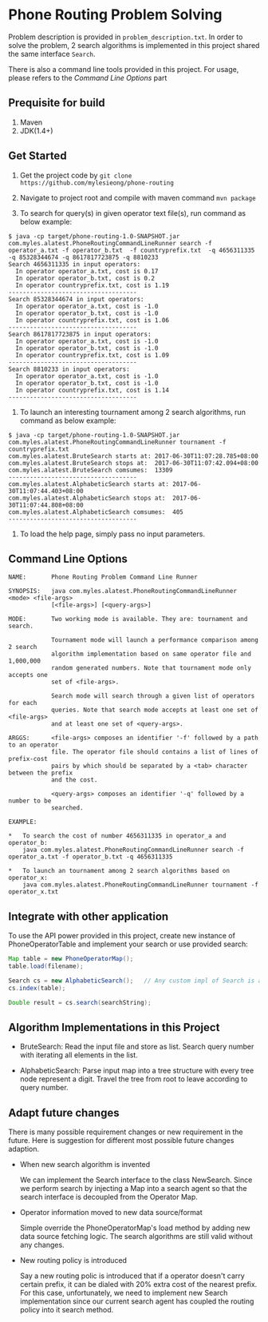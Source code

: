 # Phone Routing Problem Solving

Problem description is provided in `problem_description.txt`. In order to solve the problem, 2 search algorithms is implemented in this project shared the same interface `Search`. 

There is also a command line tools provided in this project. For usage, please refers to the *Command Line Options* part  

## Prequisite for build

1. Maven
1. JDK(1.4+)

## Get Started

1. Get the project code by `git clone https://github.com/mylesieong/phone-routing`

1. Navigate to project root and compile with maven command `mvn package`

1. To search for query(s) in given operator text file(s), run command as below example:

```
$ java -cp target/phone-routing-1.0-SNAPSHOT.jar com.myles.alatest.PhoneRoutingCommandLineRunner search -f operator_a.txt -f operator_b.txt  -f countryprefix.txt  -q 4656311335 -q 85328344674 -q 8617817723875 -q 8810233
Search 4656311335 in input operators:
  In operator operator_a.txt, cost is 0.17
  In operator operator_b.txt, cost is 0.2
  In operator countryprefix.txt, cost is 1.19
------------------------------------
Search 85328344674 in input operators:
  In operator operator_a.txt, cost is -1.0
  In operator operator_b.txt, cost is -1.0
  In operator countryprefix.txt, cost is 1.06
------------------------------------
Search 8617817723875 in input operators:
  In operator operator_a.txt, cost is -1.0
  In operator operator_b.txt, cost is -1.0
  In operator countryprefix.txt, cost is 1.09
------------------------------------
Search 8810233 in input operators:
  In operator operator_a.txt, cost is -1.0
  In operator operator_b.txt, cost is -1.0
  In operator countryprefix.txt, cost is 1.14
------------------------------------
```

1. To launch an interesting tournament among 2 search algorithms, run command as below example:

```
$ java -cp target/phone-routing-1.0-SNAPSHOT.jar com.myles.alatest.PhoneRoutingCommandLineRunner tournament -f countryprefix.txt
com.myles.alatest.BruteSearch starts at: 2017-06-30T11:07:28.785+08:00
com.myles.alatest.BruteSearch stops at:  2017-06-30T11:07:42.094+08:00
com.myles.alatest.BruteSearch comsumes:  13309
------------------------------------
com.myles.alatest.AlphabeticSearch starts at: 2017-06-30T11:07:44.403+08:00
com.myles.alatest.AlphabeticSearch stops at:  2017-06-30T11:07:44.808+08:00
com.myles.alatest.AlphabeticSearch comsumes:  405
------------------------------------
```

1. To load the help page, simply pass no input parameters.

## Command Line Options

```
NAME:       Phone Routing Problem Command Line Runner

SYNOPSIS:   java com.myles.alatest.PhoneRoutingCommandLineRunner <mode> <file-args>
            [<file-args>] [<query-args>]

MODE:       Two working mode is available. They are: tournament and search. 

            Tournament mode will launch a performance comparison among 2 search 
            algorithm implementation based on same operator file and 1,000,000 
            random generated numbers. Note that tournament mode only accepts one 
            set of <file-args>.
            
            Search mode will search through a given list of operators for each 
            queries. Note that search mode accepts at least one set of <file-args>
            and at least one set of <query-args>.
            
ARGGS:      <file-args> composes an identifier '-f' followed by a path to an operator 
            file. The operator file should contains a list of lines of prefix-cost 
            pairs by which should be separated by a <tab> character between the prefix 
            and the cost.
            
            <query-args> composes an identifier '-q' followed by a number to be 
            searched.

EXAMPLE:    

*   To search the cost of number 4656311335 in operator_a and operator_b:
    java com.myles.alatest.PhoneRoutingCommandLineRunner search -f operator_a.txt -f operator_b.txt -q 4656311335 

*   To launch an tournament among 2 search algorithms based on operator_x:
    java com.myles.alatest.PhoneRoutingCommandLineRunner tournament -f operator_x.txt
```
    
## Integrate with other application

To use the API power provided in this project, create new instance of PhoneOperatorTable and implement your search or use provided search: 

```java
Map table = new PhoneOperatorMap();
table.load(filename);

Search cs = new AlphabeticSearch();   // Any custom impl of Search is applicable
cs.index(table);

Double result = cs.search(searchString);
```

## Algorithm Implementations in this Project

* BruteSearch: Read the input file and store as list. Search query number with iterating all elements in the list.

* AlphabeticSearch: Parse input map into a tree structure with every tree node represent a digit. Travel the tree from root to leave according to query number.
    
## Adapt future changes

There is many possible requirement changes or new requirement in the future. Here is suggestion for different most possible future changes adaption.

* When new search algorithm is invented

    We can implement the Search interface to the class NewSearch. Since we perform search by injecting a Map into a search agent so that the search interface is decoupled from the Operator Map.

* Operator information moved to new data source/format

    Simple override the PhoneOperatorMap's load method by adding new data source fetching logic. The search algorithms are still valid without any changes.

* New routing policy is introduced 
    
    Say a new routing polic is introduced that if a operator doesn't carry certain prefix, it can be dialed with 20% extra cost of the nearest prefix. For this case, unfortunately, we need to implement new Search implementation since our current search agent has coupled the routing policy into it search method.
